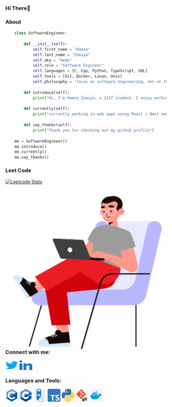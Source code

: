 <h3 align="left">Hi There👋</h3>
<h3 align="left">About</h3>

```python
    class SoftwareEngineer:

        def __init__(self):
            self.first_name = "Hamza"
            self.last_name = "Zaouya"
            self.aka = "Hemo"
            self.role = "Software Engineer"
            self.languages = [C, Cpp, Python, TypeScript, SQL]
            self.tools = [Git, Docker, Linux, Unix]
            self.philosophy = 'focus on software engineering, not on the technologies'
           
        def introduce(self):
            print("Hi, I'm Hamza Zaouya, a 1337 student. I enjoy working on low-level projects but am adaptable and can handle any type of work.")

        def currently(self):
            print("currently working in web apps using React / Next and Nest.js")

        def say_thanks(self):
            print("Thank you for checking out my github profile")

    me = SoftwareEngineer()
    me.introduce()
    me.currently()
    me.say_thanks()
 ```

 <h3 align="left">Leet Code</h3>

 [![Leetcode Stats](https://leetcard.jacoblin.cool/hamzazaouya18)](https://leetcode.com/hamzazaouya18)

 <img alt="Night Coding" width="500" src="https://github.com/hamzazaouya/hamzazaouya/blob/main/imgs/coding.gif" align="right"/>
<h3 align="left">Connect with me:</h3>
<p align="left">
<a href="https://twitter.com/hamza_zaouya" target="blank"><img align="center" src="https://github.com/hamzazaouya/hamzazaouya/blob/main/imgs/twitter.svg"          alt="hamza_zaouya" height="30" width="40" /></a>
<a href="https://linkedin.com/in/hamza zaouya" target="blank"><img align="center" src="https://github.com/hamzazaouya/hamzazaouya/blob/main/imgs/linked-in-alt.svg" alt="hamza zaouya" height="30" width="40" /></a>
</p>

<h3 align="left">Languages and Tools:</h3>
<p align="left"> 
<img src="https://github.com/hamzazaouya/hamzazaouya/blob/main/imgs/c.svg" alt="c" width="40" height="40"/>
<img src="https://github.com/hamzazaouya/hamzazaouya/blob/main/imgs/cpp.svg" alt="cplusplus" width="40" height="40"/>
<img src="https://github.com/hamzazaouya/hamzazaouya/blob/main/imgs/sql.png" alt="sql" width="40" height="40"/> 
<img src="https://github.com/hamzazaouya/hamzazaouya/blob/main/imgs/typescript.png" alt="" width="40" height="40"/>
<img src="https://github.com/hamzazaouya/hamzazaouya/blob/main/imgs/python.png" alt="spring" width="40" height="40"/>
<img src="https://github.com/hamzazaouya/hamzazaouya/blob/main/imgs/git.png" alt="spring" width="40" height="40"/>
<img src="https://github.com/hamzazaouya/hamzazaouya/blob/main/imgs/docker.png" alt="spring" width="40" height="40"/>
</p>

